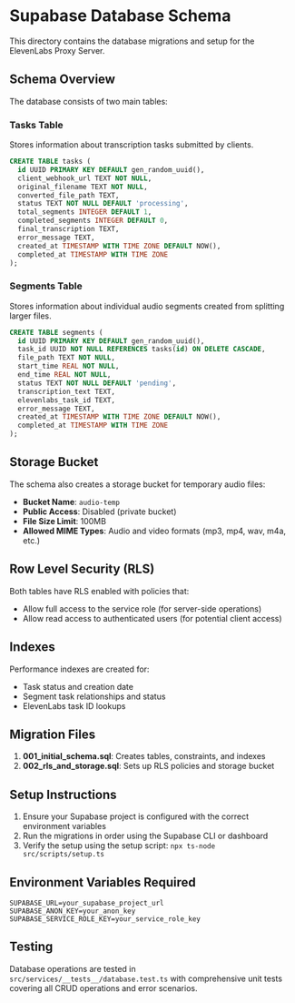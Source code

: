 # Supabase Database Schema

This directory contains the database migrations and setup for the ElevenLabs Proxy Server.

## Schema Overview

The database consists of two main tables:

### Tasks Table
Stores information about transcription tasks submitted by clients.

```sql
CREATE TABLE tasks (
  id UUID PRIMARY KEY DEFAULT gen_random_uuid(),
  client_webhook_url TEXT NOT NULL,
  original_filename TEXT NOT NULL,
  converted_file_path TEXT,
  status TEXT NOT NULL DEFAULT 'processing',
  total_segments INTEGER DEFAULT 1,
  completed_segments INTEGER DEFAULT 0,
  final_transcription TEXT,
  error_message TEXT,
  created_at TIMESTAMP WITH TIME ZONE DEFAULT NOW(),
  completed_at TIMESTAMP WITH TIME ZONE
);
```

### Segments Table
Stores information about individual audio segments created from splitting larger files.

```sql
CREATE TABLE segments (
  id UUID PRIMARY KEY DEFAULT gen_random_uuid(),
  task_id UUID NOT NULL REFERENCES tasks(id) ON DELETE CASCADE,
  file_path TEXT NOT NULL,
  start_time REAL NOT NULL,
  end_time REAL NOT NULL,
  status TEXT NOT NULL DEFAULT 'pending',
  transcription_text TEXT,
  elevenlabs_task_id TEXT,
  error_message TEXT,
  created_at TIMESTAMP WITH TIME ZONE DEFAULT NOW(),
  completed_at TIMESTAMP WITH TIME ZONE
);
```

## Storage Bucket

The schema also creates a storage bucket for temporary audio files:

- **Bucket Name**: `audio-temp`
- **Public Access**: Disabled (private bucket)
- **File Size Limit**: 100MB
- **Allowed MIME Types**: Audio and video formats (mp3, mp4, wav, m4a, etc.)

## Row Level Security (RLS)

Both tables have RLS enabled with policies that:
- Allow full access to the service role (for server-side operations)
- Allow read access to authenticated users (for potential client access)

## Indexes

Performance indexes are created for:
- Task status and creation date
- Segment task relationships and status
- ElevenLabs task ID lookups

## Migration Files

1. **001_initial_schema.sql**: Creates tables, constraints, and indexes
2. **002_rls_and_storage.sql**: Sets up RLS policies and storage bucket

## Setup Instructions

1. Ensure your Supabase project is configured with the correct environment variables
2. Run the migrations in order using the Supabase CLI or dashboard
3. Verify the setup using the setup script: `npx ts-node src/scripts/setup.ts`

## Environment Variables Required

```env
SUPABASE_URL=your_supabase_project_url
SUPABASE_ANON_KEY=your_anon_key
SUPABASE_SERVICE_ROLE_KEY=your_service_role_key
```

## Testing

Database operations are tested in `src/services/__tests__/database.test.ts` with comprehensive unit tests covering all CRUD operations and error scenarios.